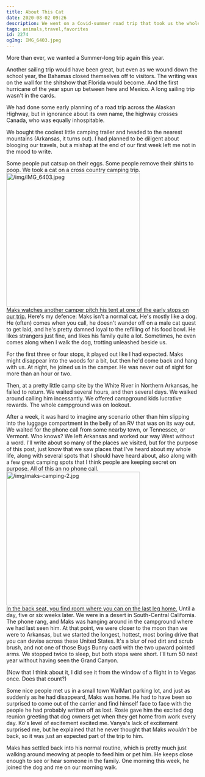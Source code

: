 ```yaml
---
title: About This Cat
date: 2020-08-02 09:26
description: We went on a Covid-summer road trip that took us the whole Summer.  The cat took an entirely different Summer vacation in the Ozarks.
tags: animals,travel,favorites
id: 2274
ogImg: IMG_6403.jpeg
---
```

More than ever, we wanted a Summer-long trip again this year.

Another sailing trip would have been great, but even as we wound down the school year, the Bahamas closed themselves off to visitors.  The writing was on the wall for the shitshow that Florida would become.  And the first hurricane of the year spun up between here and Mexico.  A long sailing trip wasn't in the cards.

We had done some early planning of a road trip across the Alaskan Highway, but in ignorance about its own name, the highway crosses Canada, who was equally inhospitable.

We bought the coolest little camping trailer and headed to the nearest mountains (Arkansas, it turns out).  I had planned to be diligent about blooging our travels, but a mishap at the end of our first week left me not in the mood to write.

Some people put catsup on their eggs.  Some people remove their shirts to poop.  We took a cat on a cross country camping trip.
<a class="lightview alignright" href="/img/IMG_6403.jpeg" data-lightview-caption="Maks watches another camper pitch his tent at one of the early stops on our trip." data-lightview-group="group1" style="width:350px;"><img src="/img/maks-camping-1.jpg" alt="/img/IMG_6403.jpeg" width="350px"><br><span class="caption">Maks watches another camper pitch his tent at one of the early stops on our trip.</span></a>
Here's my defence:  Maks isn't a normal cat.  He's mostly like a dog.  He (often) comes when you call, he doesn't wander off on a male cat quest to get laid, and he's pretty damned loyal to the refilling of his food bowl.  He likes strangers just fine, and likes his family quite a lot.  Sometimes, he even comes along when I walk the dog, trotting unleashed beside us.

For the first three or four stops, it played out like I had expected.  Maks might disappear into the woods for a bit, but then he'd come back and hang with us.  At night, he joined us in the camper.  He was never out of sight for more than an hour or two.

Then, at a pretty little camp site by the White River in Northern Arkansas, he failed to return.  We waited several hours, and then several days.  We walked around calling him incessantly.  We offered campground kids lucrative rewards.  The whole campground was on lookout.

After a week, it was hard to imagine any scenario other than him slipping into the luggage compartment in the belly of an RV that was on its way out.  We waited for the phone call from some nearby town, or Tennessee, or Vermont.  Who knows?  We left Arkansas and worked our way West without a word.  I'll write about so many of the places we visited, but for the purpose of this post, just know that we saw places that I've heard about my whole life, along with several spots that I should have heard about, also along with a few great camping spots that I think people are keeping secret on purpose.  All of this an no phone call.
<a class="lightview alignright" href="/img/maks-camping-2.jpg" data-lightview-caption="In the back seat, you find room where you can on the last leg home." data-lightview-group="group1" style="width:350px;"><img src="/img/maks-camping-2.jpg" alt="/img/maks-camping-2.jpg" width="350px"><br><span class="caption">In the back seat, you find room where you can on the last leg home.</span></a>
Until a day, five or six weeks later.  We were in a desert in South-Central California.  The phone rang, and Maks was hanging around in the campground where we had last seen him.  At that point, we were closer to the moon than we were to Arkansas, but we started the longest, hottest, most boring drive that you can devise across these United States.  It's a blur of red dirt and scrub brush, and not one of those Bugs Bunny cacti with the two upward pointed arms.  We stopped twice to sleep, but both stops were short.  I'll turn 50 next year without having seen the Grand Canyon.

(Now that I think about it, I did see it from the window of a flight in to Vegas once.  Does that count?)

Some nice people met us in a small town WalMart parking lot, and just as suddenly as he had disappeard, Maks was home.  He had to have been so surprised to come out of the carrier and find himself face to face with the people he had probably written off as lost.  Rosie gave him the excited dog reunion greeting that dog owners get when they get home from work every day.  Ko's level of excitement excited me.  Vanya's lack of excitement surprised me, but he explained that he never thought that Maks *wouldn't* be back, so it was just an expected part of the trip to him.

Maks has settled back into his normal routine, which is pretty much just walking around meowing at people to feed him or pet him.  He keeps close enough to see or hear someone in the family.  One morning this week, he joined the dog and me on our morning walk. 
